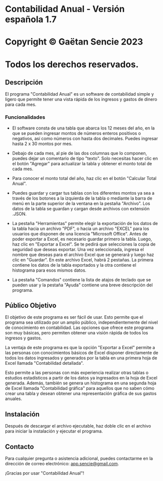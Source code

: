 # Contabilidad Anual - Versión española 1.7

# Copyright © Gaëtan Sencie 2023
# Todos los derechos reservados.

## Descripción

El programa "Contabilidad Anual" es un software de contabilidad simple y ligero que permite tener una vista rápida de los ingresos y gastos de dinero para cada mes.

### Funcionalidades

- El software consta de una tabla que abarca los 12 meses del año, en la que se pueden ingresar montos de números enteros positivos o negativos, así como números con hasta dos decimales. Puedes ingresar hasta 2 x 30 montos por mes.

- Debajo de cada mes, al pie de las dos columnas que lo componen, puedes dejar un comentario de tipo "texto". Solo necesitas hacer clic en el botón "Agregar" para actualizar la tabla y obtener el monto total de cada mes.

- Para conocer el monto total del año, haz clic en el botón "Calcular Total Anual".

- Puedes guardar y cargar tus tablas con los diferentes montos ya sea a través de los botones a la izquierda de la tabla o mediante la barra de menú en la parte superior de la ventana en la pestaña "Archivo". Los datos de la tabla se guardan y cargan desde archivos con extensión .JSON.

- La pestaña "Herramientas" permite elegir la exportación de los datos de la tabla hacia un archivo "PDF", o hacia un archivo "EXCEL" para los usuarios que disponen de una licencia "Microsoft Office". Antes de poder exportar a Excel, es necesario guardar primero la tabla. Luego, haz clic en "Exportar a Excel". Se te pedirá que selecciones la copia de seguridad que deseas exportar. Una vez seleccionada, ingresa el nombre que deseas para el archivo Excel que se generará y luego haz clic en "Guardar". En este archivo Excel, habrá 2 pestañas. La primera contiene los datos de la tabla exportados y la otra contiene el histograma para esos mismos datos.

- La pestaña "Comandos" contiene la lista de atajos de teclado que se pueden usar y la pestaña "Ayuda" contiene una breve descripción del programa.

## Público Objetivo

El objetivo de este programa es ser fácil de usar. Esto permite que el programa sea utilizado por un amplio público, independientemente del nivel de conocimiento en contabilidad. Las opciones que ofrece este programa son muy básicas, pero permiten obtener una visión rápida de todos los ingresos y gastos.

La ventaja de este programa es que la opción "Exportar a Excel" permite a las personas con conocimientos básicos de Excel disponer directamente de todos los datos ingresados y generados por la tabla en una primera hoja de Excel llamada "Contabilidad detallada".

Esto permite a las personas con más experiencia realizar otras tablas o estudios estadísticos a partir de los datos ya ingresados en la hoja de Excel generada. Además, también se genera un histograma en una segunda hoja de Excel llamada "Contabilidad gráfica" para aquellos que no saben cómo crear una tabla y desean obtener una representación gráfica de sus gastos anuales.

## Instalación

Después de descargar el archivo ejecutable, haz doble clic en el archivo para iniciar la instalación y ejecutar el programa.


## Contacto

Para cualquier pregunta o asistencia adicional, puedes contactarme en la dirección de correo electrónico: app.sencie@gmail.com.

¡Gracias por usar "Contabilidad Anual"!
